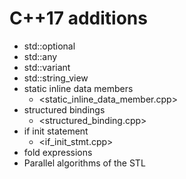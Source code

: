 # C++17 additions

* std::optional
* std::any
* std::variant
* std::string_view
* static inline data members
  * <static_inline_data_member.cpp>
* structured bindings
  * <structured_binding.cpp>
* if init statement
  * <if_init_stmt.cpp>
* fold expressions
* Parallel algorithms of the STL
